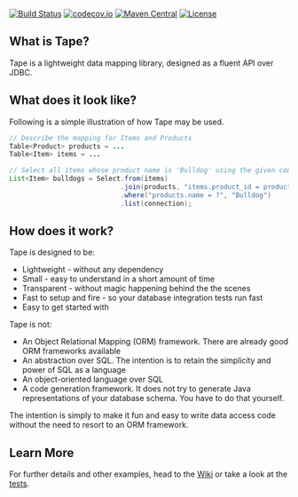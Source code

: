 [![Build Status](https://travis-ci.org/testinfected/tape.svg?branch=master)](https://travis-ci.org/testinfected/tape)
[![codecov.io](http://codecov.io/github/testinfected/tape/coverage.svg?branch=master)](http://codecov.io/github/pgjdbc/pgjdbc?branch=master)
[![Maven Central](https://img.shields.io/maven-central/v/com.vtence.tape/tape.svg?style=flat)](https://maven-badges.herokuapp.com/maven-central/com.vtence.tape/tape)
[![License](http://img.shields.io/:license-mit-blue.svg?style=flat)](http://vtence.mit-license.org)


## What is Tape?

Tape is a lightweight data mapping library, designed as a fluent API over JDBC.

## What does it look like?

Following is a simple illustration of how Tape may be used.

```java
// Describe the mapping for Items and Products
Table<Product> products = ...
Table<Item> items = ...

// Select all items whose product name is 'Bulldog' using the given connection
List<Item> bulldogs = Select.from(items)
                            .join(products, "items.product_id = products.id")
                            .where("products.name = ?", "Bulldog")
                            .list(connection);
```

## How does it work?

Tape is designed to be:
* Lightweight - without any dependency
* Small - easy to understand in a short amount of time
* Transparent - without magic happening behind the the scenes
* Fast to setup and fire - so your database integration tests run fast
* Easy to get started with

Tape is not:
* An Object Relational Mapping (ORM) framework. There are already good ORM frameworks available
* An abstraction over SQL. The intention is to retain the simplicity and power of SQL as a language
* An object-oriented language over SQL
* A code generation framework. It does not try to generate Java representations of your database schema. You have to do that yourself.

The intention is simply to make it fun and easy to write data access code without the need to resort to an ORM framework.

## Learn More

For further details and other examples, head to the [Wiki](https://github.com/testinfected/tape/wiki) or take a look at the [tests](https://github.com/testinfected/tape/blob/master/src/test/java/com/vtence/tape).
